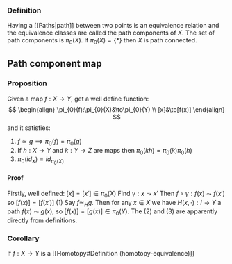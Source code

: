 ### Definition
Having a [[Paths|path]] between two points is an equivalence relation and the equivalence classes are called the path components of $X$.
The set of path components is $\pi_{0}(X)$. If $\pi_{0}(X)=\{ * \}$ then $X$ is path connected.

## Path component map
### Proposition
Given a map $f:X\to Y$, get a well define function:
$$
\begin{align}
\pi_{0}(f):\pi_{0}(X)&\to\pi_{0}(Y) \\
[x]&\to[f(x)]
\end{align}
$$
and it satisfies:
1. $f\simeq g\implies \pi_{0}(f)=\pi_{0}(g)$
2. If $h:X\to Y$ and $k:Y\to Z$ are maps then $\pi_{0}(kh)=\pi_{0}(k)\pi_{0}(h)$
3. $\pi_{0}(id_{X})=id_{\pi_{0}(X)}$
#### Proof
Firstly, well defined:
$[x]=[x']\in \pi_{0}(X)$
Find $\gamma:x\leadsto x'$
Then $f\circ\gamma:f(x)\leadsto f(x')$ so $[f(x)]=[f(x')]$
(1) Say $f\simeq_{H}g$. Then for any $x\in X$ we have $H(x,\cdot):I\to Y$ a path $f(x)\leadsto g(x)$, so $[f(x)]=[g(x)]\in \pi_{0}(Y)$.
The (2) and (3) are apparently directly from definitions.

### Corollary
If $f:X\to Y$ is a [[Homotopy#Definition (homotopy-equivalence)]]